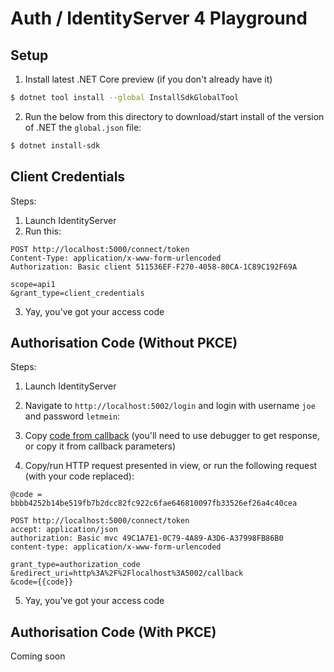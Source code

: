 # Auth / IdentityServer 4 Playground

## Setup

1. Install latest .NET Core preview (if you don't already have it)

```bash
$ dotnet tool install --global InstallSdkGlobalTool
```

2. Run the below from this directory to download/start install of the version of .NET the `global.json` file:
```bash
$ dotnet install-sdk
```

## Client Credentials

Steps:

1. Launch IdentityServer
2. Run this:

```http
POST http://localhost:5000/connect/token
Content-Type: application/x-www-form-urlencoded
Authorization: Basic client 511536EF-F270-4058-80CA-1C89C192F69A

scope=api1
&grant_type=client_credentials
```

3. Yay, you've got your access code

## Authorisation Code (Without PKCE)

Steps:

1. Launch IdentityServer
2. Navigate to `http://localhost:5002/login` and login with username `joe` and password `letmein`:

3. Copy [code from callback](https://github.je-labs.com/joseph-woodward/authplayground/blob/master/src/Demo.WebApp/Controllers/CallbackController.cs#L25) (you'll need to use debugger to get response, or copy it from callback parameters)

4. Copy/run HTTP request presented in view, or run the following request (with your code replaced):

```http
@code = bbbb4252b14be519fb7b2dcc82fc922c6fae646810097fb33526ef26a4c40cea

POST http://localhost:5000/connect/token
accept: application/json
authorization: Basic mvc 49C1A7E1-0C79-4A89-A3D6-A37998FB86B0
content-type: application/x-www-form-urlencoded

grant_type=authorization_code
&redirect_uri=http%3A%2F%2Flocalhost%3A5002/callback
&code={{code}}
```
5. Yay, you've got your access code


## Authorisation Code (With PKCE)

Coming soon
